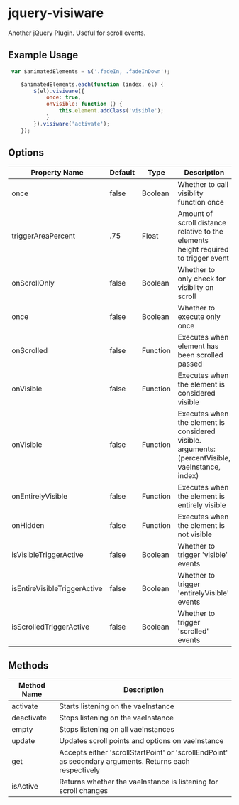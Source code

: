 # jquery-visiware
Another jQuery Plugin. Useful for scroll events.

## Example Usage
```javascript
 var $animatedElements = $('.fadeIn, .fadeInDown');

    $animatedElements.each(function (index, el) {
        $(el).visiware({
            once: true,
            onVisible: function () {
                this.element.addClass('visible');
            }
        }).visiware('activate');
    });
```

## Options
Property Name               | Default | Type      | Description
----------------------------|---------|-----------|---------------------------------------------------------
once                        | false   | Boolean   | Whether to call visiblity function once
triggerAreaPercent          | .75     | Float     | Amount of scroll distance relative to the elements height required to trigger event
onScrollOnly                | false   | Boolean   | Whether to only check for visiblity on scroll
once                        | false   | Boolean   | Whether to execute only once
onScrolled                  | false   | Function  | Executes when element has been scrolled passed 
onVisible                   | false   | Function  | Executes when the element is considered visible
onVisible                   | false   | Function  | Executes when the element is considered visible. arguments: (percentVisible, vaeInstance, index)
onEntirelyVisible           | false   | Function  | Executes when the element is entirely visible
onHidden                    | false   | Function  | Executes when the element is not visible
isVisibleTriggerActive      | false   | Boolean   | Whether to trigger 'visible' events
isEntireVisibleTriggerActive| false   | Boolean   | Whether to trigger 'entirelyVisible' events
isScrolledTriggerActive     | false   | Boolean   | Whether to trigger 'scrolled' events

## Methods
Method Name                 | Description
----------------------------|-------------------------------------------------------
activate                    | Starts listening on the vaeInstance
deactivate                  | Stops listening on the vaeInstance
empty                       | Stops listening on all vaeInstances
update                      | Updates scroll points and options on vaeInstance
get                         | Accepts either 'scrollStartPoint' or 'scrollEndPoint' as secondary arguments. Returns each respectively
isActive                    | Returns whether the vaeInstance is listening for scroll changes

